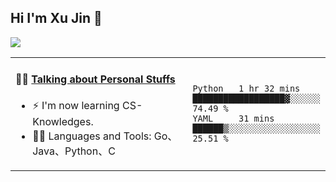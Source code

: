 
## Hi I'm Xu Jin 👋
![](https://komarev.com/ghpvc/?username=jiayouxujin&color=brightgreen&label=PROFILE+VIEWS)



<table align="center">
<tr>
<td valign="top" width="60%">

#### 🏋️‍♀️ <a href="https://github.com/jiayouxujin" target="_blank">Talking about Personal Stuffs</a>
<!-- recent_releases starts -->

- ⚡  I'm now learning CS-Knowledges.  
- 🏊‍♂️ Languages and Tools: Go、Java、Python、C
<!-- recent_releases ends -->
</td>
<td>
 
<!--START_SECTION:waka-->

```text
Python   1 hr 32 mins    ██████████████████▓░░░░░░   74.49 %
YAML     31 mins         ██████▒░░░░░░░░░░░░░░░░░░   25.51 %
```

<!--END_SECTION:waka-->
 
</td>
</tr>
</table>






